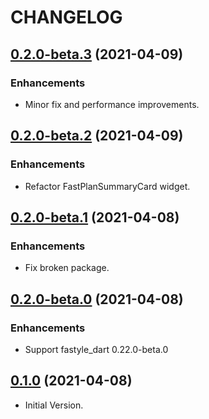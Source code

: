 # CHANGELOG

## [0.2.0-beta.3](https://github.com/tyrcord/fastyle_pricing/releases/tag/0.2.0-beta.3) (2021-04-09)

### Enhancements

- Minor fix and performance improvements.

## [0.2.0-beta.2](https://github.com/tyrcord/fastyle_pricing/releases/tag/0.2.0-beta.2) (2021-04-09)

### Enhancements

- Refactor FastPlanSummaryCard widget.

## [0.2.0-beta.1](https://github.com/tyrcord/fastyle_pricing/releases/tag/0.2.0-beta.1) (2021-04-08)

### Enhancements

- Fix broken package.

## [0.2.0-beta.0](https://github.com/tyrcord/fastyle_pricing/releases/tag/0.2.0-beta.0) (2021-04-08)

### Enhancements

- Support fastyle_dart 0.22.0-beta.0

## [0.1.0](https://github.com/tyrcord/fastyle_pricing/releases/tag/0.1.0) (2021-04-08)

- Initial Version.
